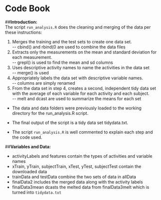 
# Code Book

##**Introduction:**   
The script `run_analysis.R` does the cleaning and merging of the data per these instructions:  
1.	Merges the training and the test sets to create one data set.  
	-- cbind() and rbind(0 are used to combine the data files  
2.	Extracts only the measurements on the mean and standard deviation for each measurement.  
	-- grepl() is used to find the mean and sd columns  
3.	Uses descriptive activity names to name the activities in the data set  
	-- merge() is used  
4.	Appropriately labels the data set with descriptive variable names.  
	-- columns are simply renamed  
5.	From the data set in step 4, creates a second, independent tidy data set with the average of each variable for each activity and each subject.  
	-- melt and dcast are used to summarize the means for each set  

- The data and data folders were previously loaded to the working directory for the run_analysis.R script.  

- The final output of the script is a tidy data set tidydata.txt.  

- The script `run_analysis.R` is well commented to explain each step and the code used.  

##**Variables and Data:**   
- activityLabels and features contain the types of activities and variable names 
- xTrain, yTrain, subjectTrain, xTest, yTest, subjectTest contain the downloaded data
- trainData and testData combine the two sets of data in allData
- finalData2 includes the merged data along with the activity labels
- finalData3mean dcasts the melted data from finalData3melt which is turned into `tidydata.txt`


